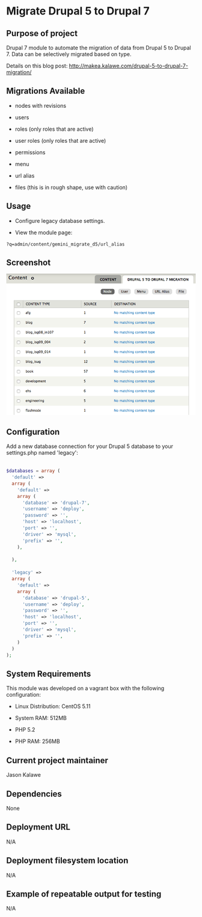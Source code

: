 # Migrate Drupal 5 to Drupal 7

## Purpose of project

Drupal 7 module to automate the migration of data from Drupal 5 to Drupal 7. Data can be selectively migrated based on type.

Details on this blog post:
http://makea.kalawe.com/drupal-5-to-drupal-7-migration/

## Migrations Available

+ nodes with revisions

+ users 

+ roles (only roles that are active)

+ user roles (only roles that are active)

+ permissions

+ menu

+ url alias

+ files (this is in rough shape, use with caution)

## Usage

+ Configure legacy database settings.

+ View the module page:

```
?q=admin/content/gemini_migrate_d5/url_alias
```

## Screenshot

![Alt text](docs/screenshot-node.png?raw=true "Screenshot of node tab")

## Configuration

Add a new database connection for your Drupal 5 database to your settings.php named 'legacy':

```php

$databases = array (
  'default' =>
  array (
    'default' =>
    array (
      'database' => 'drupal-7',
      'username' => 'deploy',
      'password' => '',
      'host' => 'localhost',
      'port' => '',
      'driver' => 'mysql',
      'prefix' => '',
    ),

  ),

  'legacy' =>
  array (
    'default' =>
    array (
      'database' => 'drupal-5',
      'username' => 'deploy',
      'password' => '',
      'host' => 'localhost',
      'port' => '',
      'driver' => 'mysql',
      'prefix' => '',
    )
  )
);  

```

## System Requirements

This module was developed on a vagrant box with the following configuration:

+ Linux Distribution: CentOS 5.11

+ System RAM: 512MB

+ PHP 5.2

+ PHP RAM: 256MB

## Current project maintainer

Jason Kalawe

## Dependencies

None

## Deployment URL

N/A

## Deployment filesystem location

N/A

## Example of repeatable output for testing

N/A